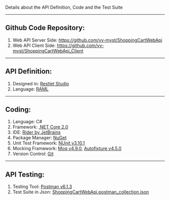 Details about the API Definition, Code and the Test Suite

---------------------------------------------------------------------------------
Github Code Repository:
---------------------------------------------------------------------------------

1. Web API Server Side: https://github.com/vv-myst/ShoppingCartWebApi 
2. Web API Client Side: https://github.com/vv-myst/ShoppingCartWebApi_Client



---------------------------------------------------------------------------------
API Definition:
---------------------------------------------------------------------------------

1. Designed in: [Restlet Studio](https://studio.restlet.com/)
2. Language: [RAML](https://raml.org/)



---------------------------------------------------------------------------------
Coding:
---------------------------------------------------------------------------------

1. Language: C#
2. Framework: [.NET Core 2.0](https://dotnet.github.io/)
3. IDE: [Rider by JetBrains](https://www.jetbrains.com/rider/)
4. Package Manager: [NuGet](https://www.nuget.org/)
5. Unit Test Framework: [NUnit v3.10.1](http://nunit.org/)
6. Mocking Framework: [Moq v4.9.0](https://github.com/moq), [Autofixture v4.5.0](https://github.com/AutoFixture/AutoFixture)
7. Version Control: [Git](https://github.com/)



---------------------------------------------------------------------------------
API Testing:
---------------------------------------------------------------------------------

1. Testing Tool: [Postman v6.1.3](https://www.getpostman.com/)
2. Test Suite in Json: [ShoppingCartWebApi.postman_collection.json](https://github.com/vv-myst/ShoppingCartWebApi/tree/master/PostmanTestSuite_ShoppingCartWebApi)
